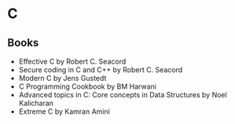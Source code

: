 # C

## Books
* Effective C by Robert C. Seacord
* Secure coding in C and C++ by Robert C. Seacord
* Modern C by Jens Gustedt
* C Programming Cookbook by BM Harwani
* Advanced topics in C: Core concepts in Data Structures by Noel Kalicharan
* Extreme C by Kamran Amini
